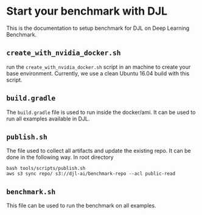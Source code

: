 # Start your benchmark with DJL

This is the documentation to setup benchmark for DJL on Deep Learning Benchmark.

## `create_with_nvidia_docker.sh`
run the `create_with_nvidia_docker.sh` script in an machine to create your base environment.
Currently, we use a clean Ubuntu 16.04 build with this script.

## `build.gradle`
The `build.gradle` file is used to run inside the docker/ami. It can be used to run all examples available in DJL.

## `publish.sh`
The file used to collect all artifacts and update the existing repo.
It can be done in the following way. In root directory
```
bash tools/scripts/publish.sh
aws s3 sync repo/ s3://djl-ai/benchmark-repo --acl public-read
```

## `benchmark.sh`
This file can be used to run the benchmark on all examples.
